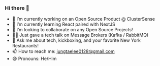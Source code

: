 ### Hi there 👋
- 🔭 I’m currently working on an Open Source Product @ ClusterSense
- 🌱 I’m currently learning React paired with NextJS
- 👯 I’m looking to collaborate on any Open Source Projects!
- 👨‍🏫 Just gave a tech talk on Message Brokers (Kafka / RabbitMQ)
- 💬 Ask me about tech, kickboxing, and your favorite New York Restaurants!
- 📫 How to reach me: jungtaelee0128@gmail.com
- 😄 Pronouns: He/Him
<!--
**jungtaelee0128/jungtaelee0128** is a ✨ _special_ ✨ repository because its `README.md` (this file) appears on your GitHub profile.

Here are some ideas to get you started:

- 🔭 I’m currently working on ...
- 🌱 I’m currently learning ...
- 👯 I’m looking to collaborate on ...
- 🤔 I’m looking for help with ...
- 💬 Ask me about ...
- 📫 How to reach me: ...
- 😄 Pronouns: ...
- ⚡ Fun fact: ...
-->
